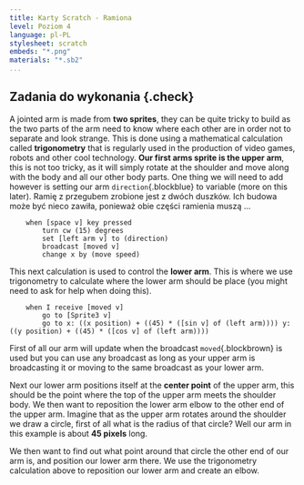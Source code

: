 ```yaml
---
title: Karty Scratch - Ramiona
level: Poziom 4
language: pl-PL
stylesheet: scratch
embeds: "*.png"
materials: "*.sb2"
...
```


## Zadania do wykonania {.check}

A jointed arm is made from **two sprites**, they can be quite tricky to build as the two parts of the arm need to know where each other are in order not to separate and look strange. This is done using a mathematical calculation called **trigonometry** that is regularly used in the production of video games, robots and other cool technology. **Our first arms sprite is the upper arm**, this is not too tricky, as it will simply rotate at the shoulder and move along with the body and all our other body parts. One thing we will need to add however is setting our arm `direction`{.blockblue} to variable (more on this later).
Ramię z przegubem zrobione jest z dwóch duszków. Ich budowa może być nieco zawiła, ponieważ obie części ramienia muszą ... 

```blocks
	when [space v] key pressed
		turn cw (15) degrees
		set [left arm v] to (direction)
		broadcast [moved v]
		change x by (move speed)
```

This next calculation is used to control the **lower arm**. This is where we use trigonometry to calculate where the lower arm should be place (you might need to ask for help when doing this).

```blocks
	when I receive [moved v]
		go to [Sprite3 v]
		go to x: ((x position) + ((45) * ([sin v] of (left arm)))) y: ((y position) + ((45) * ([cos v] of (left arm))))
```

First of all our arm will update when the broadcast `moved`{.blockbrown} is used but you can use any broadcast as long as your upper arm is broadcasting it or moving to the same broadcast as your lower arm.

Next our lower arm positions itself at the **center point** of the upper arm, this should be the point where the top of the upper arm meets the shoulder body. We then want to reposition the lower arm elbow to the other end of the upper arm. Imagine that as the upper arm rotates around the shoulder we draw a circle, first of all what is the radius of that circle? Well our arm in this example is about **45 pixels** long.

We then want to find out what point around that circle the other end of our arm is, and position our lower arm there. We use the trigonometry calculation above to reposition our lower arm and create an elbow.
